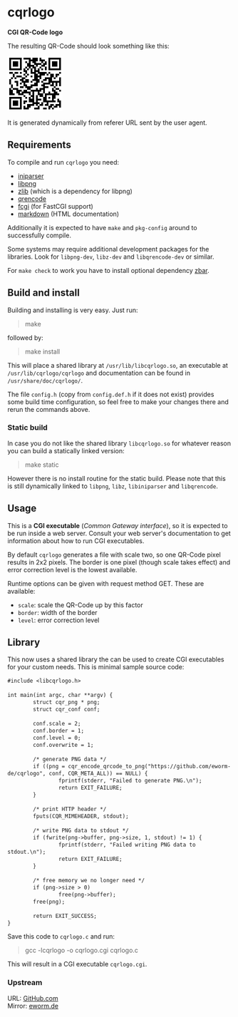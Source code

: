 cqrlogo
=======

**CGI QR-Code logo**

The resulting QR-Code should look something like this:

![QR-Code](cqrlogo.png)

It is generated dynamically from referer URL sent by the user agent.

Requirements
------------

To compile and run `cqrlogo` you need:

* [iniparser](http://ndevilla.free.fr/iniparser/)
* [libpng](http://www.libpng.org/pub/png/libpng.html)
* [zlib](http://www.zlib.net/) (which is a dependency for libpng)
* [qrencode](http://megaui.net/fukuchi/works/qrencode/index.en.html)
* [fcgi](http://www.fastcgi.com/) (for FastCGI support)
* [markdown](http://daringfireball.net/projects/markdown/) (HTML documentation)

Additionally it is expected to have `make` and `pkg-config` around to
successfully compile.

Some systems may require additional development packages for the libraries.
Look for `libpng-dev`, `libz-dev` and `libqrencode-dev` or similar.

For `make check` to work you have to install optional dependency 
[zbar](http://zbar.sourceforge.net/).

Build and install
-----------------

Building and installing is very easy. Just run:

> make

followed by:

> make install

This will place a shared library at `/usr/lib/libcqrlogo.so`, an
executable at `/usr/lib/cqrlogo/cqrlogo` and documentation can be found in
`/usr/share/doc/cqrlogo/`.

The file `config.h` (copy from `config.def.h` if it does not exist) provides
some build time configuration, so feel free to make your changes there and
rerun the commands above.

### Static build

In case you do not like the shared library `libcqrlogo.so` for whatever
reason you can build a statically linked version:

> make static

However there is no install routine for the static build. Please note
that this is still dynamically linked to `libpng`, `libz`,
`libiniparser` and `libqrencode`.

Usage
-----

This is a **CGI executable** (*Common Gateway interface*), so it is expected
to be run inside a web server. Consult your web server's documentation
to get information about how to run CGI executables.

By default `cqrlogo` generates a file with scale two, so one QR-Code pixel
results in 2x2 pixels. The border is one pixel (though scale takes effect)
and error correction level is the lowest available.

Runtime options can be given with request method GET. These are available:

* `scale`: scale the QR-Code up by this factor
* `border`: width of the border
* `level`: error correction level

Library
-------

This now uses a shared library the can be used to create CGI executables for
your custom needs. This is minimal sample source code:

    #include <libcqrlogo.h>

    int main(int argc, char **argv) {
            struct cqr_png * png;
            struct cqr_conf conf;

            conf.scale = 2;
            conf.border = 1;
            conf.level = 0;
            conf.overwrite = 1;

            /* generate PNG data */
            if ((png = cqr_encode_qrcode_to_png("https://github.com/eworm-de/cqrlogo", conf, CQR_META_ALL)) == NULL) {
                    fprintf(stderr, "Failed to generate PNG.\n");
                    return EXIT_FAILURE;
            }

            /* print HTTP header */
            fputs(CQR_MIMEHEADER, stdout);

            /* write PNG data to stdout */
            if (fwrite(png->buffer, png->size, 1, stdout) != 1) {
                    fprintf(stderr, "Failed writing PNG data to stdout.\n");
                    return EXIT_FAILURE;
            }

            /* free memory we no longer need */
            if (png->size > 0)
                    free(png->buffer);
            free(png);

            return EXIT_SUCCESS;
    }

Save this code to `cqrlogo.c` and run:

> gcc -lcqrlogo -o cqrlogo.cgi cqrlogo.c

This will result in a CGI executable `cqrlogo.cgi`.

### Upstream

URL: [GitHub.com](https://github.com/eworm-de/cqrlogo)  
Mirror: [eworm.de](http://git.eworm.de/cgit.cgi/cqrlogo/)
